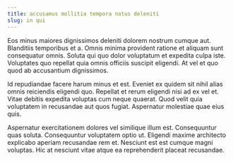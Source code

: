 ```yaml
---
title: accusamus mollitia tempora natus deleniti
slug: in qui
---
```


Eos minus maiores dignissimos deleniti dolorem nostrum cumque aut. Blanditiis temporibus et a. Omnis minima provident ratione et aliquam sunt consequatur omnis. Soluta qui quo dolor voluptatum et expedita culpa iste. Voluptates quo repellat quia omnis officiis suscipit eligendi. At vel et quo quod ab accusantium dignissimos.

Id repudiandae facere harum minus et est. Eveniet ex quidem sit nihil alias omnis reiciendis eligendi quo. Repellat et rerum eligendi nisi ad ex vel et. Vitae debitis expedita voluptas cum neque quaerat. Quod velit quia voluptatem in recusandae aut quos fugiat. Aspernatur molestiae quae eius quis.

Aspernatur exercitationem dolores vel similique illum est. Consequuntur quas soluta. Consequuntur voluptatem optio ut. Eligendi maxime architecto explicabo aperiam recusandae rem et. Nesciunt est est cumque magni voluptas. Hic at nesciunt vitae atque ea reprehenderit placeat recusandae.
